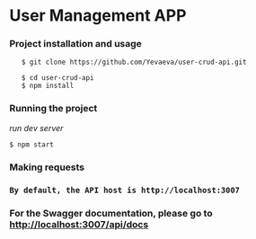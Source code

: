 # User Management APP

### Project installation and usage

       $ git clone https://github.com/Yevaeva/user-crud-api.git

       $ cd user-crud-api
       $ npm install

### Running the project

_run dev server_

`$ npm start`

### Making requests

### `By default, the API host is http://localhost:3007`

### For the Swagger documentation, please go to [http://localhost:3007/api/docs](http://localhost:3007/api/docs)
